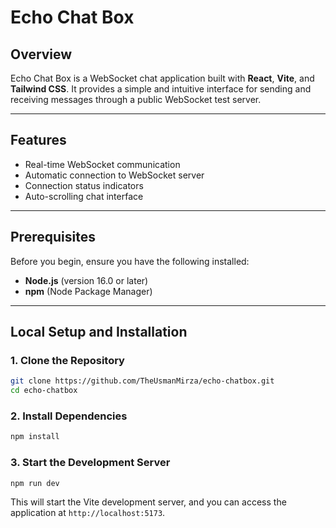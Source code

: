 # Echo Chat Box

## Overview

Echo Chat Box is a WebSocket chat application built with **React**, **Vite**, and **Tailwind CSS**. It provides a simple and intuitive interface for sending and receiving messages through a public WebSocket test server.

---

## Features

- Real-time WebSocket communication  
- Automatic connection to WebSocket server  
- Connection status indicators  
- Auto-scrolling chat interface  

---

## Prerequisites

Before you begin, ensure you have the following installed:

- **Node.js** (version 16.0 or later)  
- **npm** (Node Package Manager)  

---

## Local Setup and Installation

### 1. Clone the Repository

```bash
git clone https://github.com/TheUsmanMirza/echo-chatbox.git
cd echo-chatbox
```
### 2. Install Dependencies

```bash
npm install
```
### 3. Start the Development Server

```bash
npm run dev
```
This will start the Vite development server, and you can access the application at `http://localhost:5173`.
